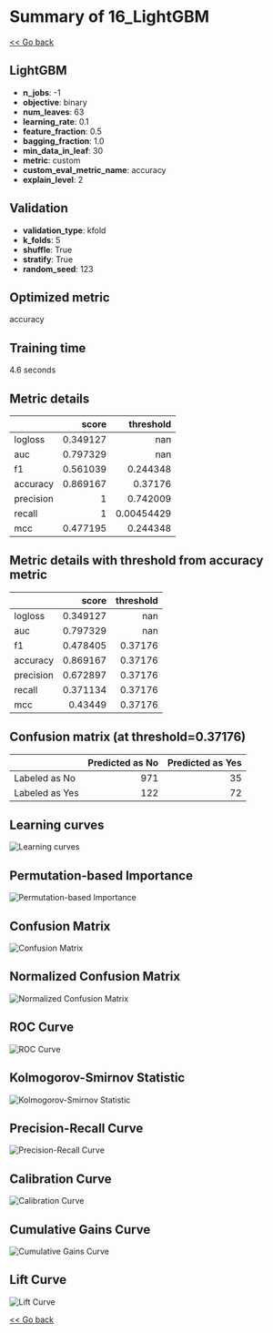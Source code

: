 # Summary of 16_LightGBM

[<< Go back](../README.md)


## LightGBM
- **n_jobs**: -1
- **objective**: binary
- **num_leaves**: 63
- **learning_rate**: 0.1
- **feature_fraction**: 0.5
- **bagging_fraction**: 1.0
- **min_data_in_leaf**: 30
- **metric**: custom
- **custom_eval_metric_name**: accuracy
- **explain_level**: 2

## Validation
 - **validation_type**: kfold
 - **k_folds**: 5
 - **shuffle**: True
 - **stratify**: True
 - **random_seed**: 123

## Optimized metric
accuracy

## Training time

4.6 seconds

## Metric details
|           |    score |    threshold |
|:----------|---------:|-------------:|
| logloss   | 0.349127 | nan          |
| auc       | 0.797329 | nan          |
| f1        | 0.561039 |   0.244348   |
| accuracy  | 0.869167 |   0.37176    |
| precision | 1        |   0.742009   |
| recall    | 1        |   0.00454429 |
| mcc       | 0.477195 |   0.244348   |


## Metric details with threshold from accuracy metric
|           |    score |   threshold |
|:----------|---------:|------------:|
| logloss   | 0.349127 |   nan       |
| auc       | 0.797329 |   nan       |
| f1        | 0.478405 |     0.37176 |
| accuracy  | 0.869167 |     0.37176 |
| precision | 0.672897 |     0.37176 |
| recall    | 0.371134 |     0.37176 |
| mcc       | 0.43449  |     0.37176 |


## Confusion matrix (at threshold=0.37176)
|                |   Predicted as No |   Predicted as Yes |
|:---------------|------------------:|-------------------:|
| Labeled as No  |               971 |                 35 |
| Labeled as Yes |               122 |                 72 |

## Learning curves
![Learning curves](learning_curves.png)

## Permutation-based Importance
![Permutation-based Importance](permutation_importance.png)
## Confusion Matrix

![Confusion Matrix](confusion_matrix.png)


## Normalized Confusion Matrix

![Normalized Confusion Matrix](confusion_matrix_normalized.png)


## ROC Curve

![ROC Curve](roc_curve.png)


## Kolmogorov-Smirnov Statistic

![Kolmogorov-Smirnov Statistic](ks_statistic.png)


## Precision-Recall Curve

![Precision-Recall Curve](precision_recall_curve.png)


## Calibration Curve

![Calibration Curve](calibration_curve_curve.png)


## Cumulative Gains Curve

![Cumulative Gains Curve](cumulative_gains_curve.png)


## Lift Curve

![Lift Curve](lift_curve.png)



[<< Go back](../README.md)

